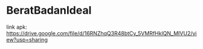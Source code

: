 # BeratBadanIdeal

link apk: https://drive.google.com/file/d/16RNZhqQ3R48btCy_5VMRfHklQN_MIVU2/view?usp=sharing
